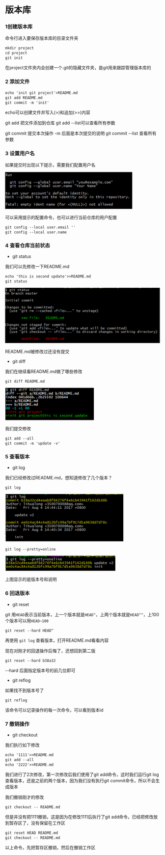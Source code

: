 # 版本库

### 1创建版本库

命令行进入要保存版本库的目录文件夹

```
mkdir project
cd project
git init
```

在project文件夹内会创建一个.git的隐藏文件夹，是git用来跟踪管理版本库的

### 2 添加文件

```
echo 'init git project'>README.md
git add README.md
git commit -m 'init'
```

echo可以创建文件并写入\(&gt;\)和追加\(&gt;&gt;\)内容

git add  把文件添加到仓库  git add --list可以查看所有参数

git commit 提交本次操作  -m 后面是本次提交的说明   git commit --list 查看所有参数

### 3 设置用户名

如果提交时出现以下提示，需要我们配置用户名

![](/assets/config1.png)

可以采用提示的配置命令，也可以进行当前仓库的用户配置

```
git config --local user.email ''
git config --local user.name
```

### 4 查看仓库当前状态

* git status

我们可以先修改一下README.md

```
echo 'this is second update'>>README.md
git status
```

![](/assets/status1.png)

README.md被修改过还没有提交

* git diff

我们在继续看README.md做了哪些修改

```
git diff README.md
```

![](/assets/status3.png)

我们提交修改

```
git add --all
git commit -m 'update -v'
```

### 5 查看版本

* git log

我们已经修改过README.md，想知道修改了几个版本？

```
git log
```

![](/assets/log1.png)

```
git log --pretty=online
```

![](/assets/log2.png)

上图显示的是版本号和说明

### 6 回退版本

* git reset

git 用`HEAD`表示当前版本，上一个版本就是`HEAD^`，上两个版本就是`HEAD^^`，上100个版本可以用`HEAD~100`

```
git reset --hard HEAD^
```

再使用 `git log` 查看版本，打开README.md看看内容

现在对刚才的回退操作后悔了，还想回到第二版

```
git reset --hard b38a32
```

--hard 后面指定版本号的前几位即可

* git reflog

如果找不到版本号了

```
git reflog
```

该命令可以记录操作的每一次命令，可以看到版本id

### 7 撤销操作

* git checkout

我们执行如下修改

```
echo '1111'>>README.md
git add --all
echo '2222'>>README.md
```

我们进行了2次修改，第一次修改后我们使用了git add命令，这时我们运行git log查看版本，还是之前的两个版本，因为我们没有执行git commit命令，所以不会生成版本

我们撤销刚才的修改

```
git checkout -- README.md
```

但是并没有把1111撤销，这是因为在修改1111后执行了git add命令，已经把修改放到暂存区了，没有保留在工作区

```
git reset HEAD README.md
git checkout -- README.md
```

以上命令，先把暂存区撤销，然后在撤销工作区


